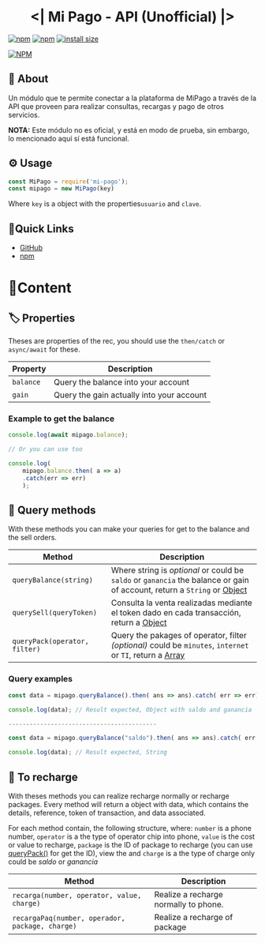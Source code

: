<h1 align="center"> <| Mi Pago - API (Unofficial) |> </h1>

[![npm](https://img.shields.io/npm/v/mi-pago.svg)](https://www.npmjs.com/package/mi-pago)
[![npm](https://img.shields.io/npm/dt/mi-pago.svg?maxAge=3600)](https://www.npmjs.com/package/mi-pago)
[![install size](https://packagephobia.now.sh/badge?p=mi-pago)](https://packagephobia.now.sh/result?p=mi-pago)
 
[![NPM](https://nodei.co/npm/mi-pago.png?downloads=true&downloadRank=true&stars=true)](https://nodei.co/npm/mi-pago/)


## 🧐 About
Un módulo que te permite conectar a la plataforma de MiPago a través de  la API que proveen para realizar consultas, recargas y pago de otros servicios.

**NOTA:** Este módulo no es oficial, y está en modo de prueba, sin embargo, lo mencionado aquí sí está funcional.

## ⚙️ Usage

```js
const MiPago = require('mi-pago');
const mipago = new MiPago(key)
```
Where `key` is a object with the properties`usuario` and `clave`.

## 📎Quick Links
* [GitHub](https://github.com/Yohan205/mi-pago)
* [npm](https://npmjs.org/package/mi-pago)

# 📄Content
## 🏷️ Properties
Theses are properties of the rec, you should use the `then/catch` or `async/await` for these.

| Property | Description |
| -------- | ----------- |
| `balance` | Query the balance into your account |
| `gain` | Query the gain actually into your account |

### Example to get the balance
```js
console.log(await mipago.balance);

// Or you can use too

console.log(
    mipago.balance.then( a => a)
    .catch(err => err)
    );
```

## 🔎 Query methods
With these methods you can make your queries for get to the balance and the sell orders.

| Method | Description |
| -------- | ----------- |
| `queryBalance(string)` | Where string is _optional_ or could be `saldo` or `ganancia` the balance or gain of account, return a `String` or [Object](https://developer.mozilla.org/en-US/docs/Web/JavaScript/Reference/Global_Objects/Object) |
| `querySell(queryToken)` | Consulta la venta realizadas mediante el token dado en cada transacción, return a [Object](https://developer.mozilla.org/en-US/docs/Web/JavaScript/Reference/Global_Objects/Object) |
| `queryPack(operator, filter)` | Query the pakages of operator, filter _(optional)_ could be `minutes`, `internet` or `TI`, return a [Array](https://developer.mozilla.org/en-US/docs/Web/JavaScript/Reference/Global_Objects/Array) |

### Query examples
```js
const data = mipago.queryBalance().then( ans => ans).catch( err => err);

console.log(data); // Result expected, Object with saldo and ganancia

------------------------------------------

const data = mipago.queryBalance("saldo").then( ans => ans).catch( err => err);

console.log(data); // Result expected, String
```

## 📲 To recharge
With theses methods you can realize recharge normally or recharge packages. Every method will return a object with data, which contains the details, reference, token of transaction, and data associated.

For each method contain, the following structure, where: `number` is a phone number, `operator` is a the type of operator chip into phone, `value` is the cost or value to recharge, `package` is the ID of package to recharge (you can use [queryPack()](#query-methods) for get the ID), view the and `charge` is a the type of charge only could be _saldo_ or  _ganancia_

| Method | Description |
| -------- | ----------- |
| `recarga(number, operator, value, charge)` | Realize a recharge normally to phone. |
| `recargaPaq(number, operador, package, charge)` | Realize a recharge of package |
